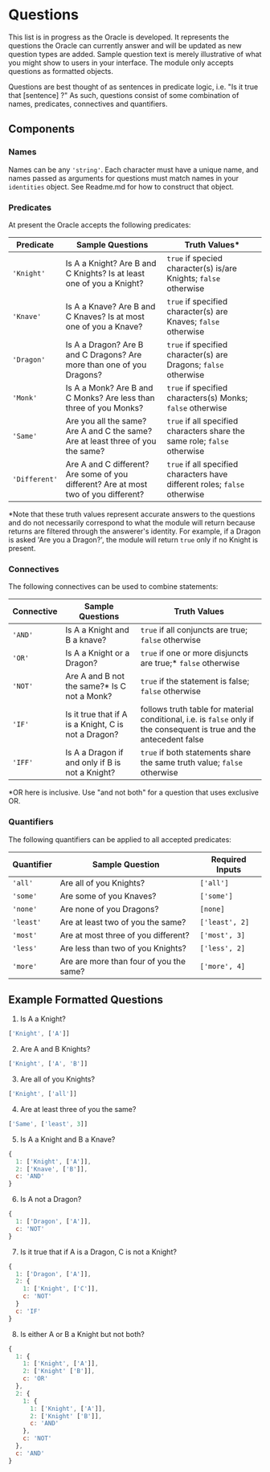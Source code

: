 # Questions

This list is in progress as the Oracle is developed. It represents the questions the Oracle can currently answer and will be updated as new question types are added. Sample question text is merely illustrative of what you might show to users in your interface. The module only accepts questions as formatted objects.

Questions are best thought of as sentences in predicate logic, i.e. "Is it true that [sentence] ?" As such, questions consist of some combination of names, predicates, connectives and quantifiers.

## Components

### Names

Names can be any `'string'`. Each character must have a unique name, and names passed as arguments for questions must match names in your `identities` object. See Readme.md for how to construct that object.

### Predicates

At present the Oracle accepts the following predicates:

Predicate | Sample Questions | Truth Values*
--- | --- | --- |
`'Knight'`| Is A a Knight? Are B and C Knights? Is at least one of you a Knight? | `true` if specied character(s) is/are Knights; `false` otherwise
`'Knave'`| Is A a Knave? Are B and C Knaves? Is at most one of you a Knave? | `true` if specified character(s) are Knaves; `false` otherwise
`'Dragon'`| Is A a Dragon? Are B and C Dragons? Are more than one of you Dragons? | `true` if specified character(s) are Dragons; `false` otherwise
`'Monk'`| Is A a Monk? Are B and C Monks? Are less than three of you Monks? | `true` if specified characters(s) Monks; `false` otherwise
`'Same'` | Are you all the same? Are A and C the same? Are at least three of you the same? | `true` if all specified characters share the same role; `false` otherwise
`'Different'` | Are A and C different? Are some of you different? Are at most two of you different? | `true` if all specified characters have different roles; `false` otherwise

*Note that these truth values represent accurate answers to the questions and do not necessarily correspond to what the module will return because returns are filtered through the answerer's identity. For example, if a Dragon is asked 'Are you a Dragon?', the module will return `true` only if no Knight is present.

### Connectives

The following connectives can be used to combine statements:

Connective | Sample Questions | Truth Values
--- | --- | --- |
`'AND'` | Is A a Knight and B a knave? | `true` if all conjuncts are true; `false` otherwise
`'OR'` | Is A a Knight or a Dragon? | `true` if one or more disjuncts are true;* `false` otherwise
`'NOT'` | Are A and B not the same?* Is C not a Monk? | `true` if the statement is false; `false` otherwise
`'IF'` | Is it true that if A is a Knight, C is not a Dragon? | follows truth table for material conditional, i.e. is `false` only if the consequent is true and the antecedent false
`'IFF'` | Is A a Dragon if and only if B is not a Knight? | `true` if both statements share the same truth value; `false` otherwise

*OR here is inclusive. Use "and not both" for a question that uses exclusive OR.

### Quantifiers

The following quantifiers can be applied to all accepted predicates:

Quantifier | Sample Question | Required Inputs
--- | --- | --- |
`'all'` | Are all of you Knights? | `['all']`
`'some'` | Are some of you Knaves? | `['some']`
`'none'` | Are none of you Dragons? | `[none]`
`'least'` | Are at least two of you the same? | `['least', 2]`
`'most'` | Are at most three of you different? | `['most', 3]`
`'less'` | Are less than two of you Knights? | `['less', 2]`
`'more'` | Are are more than four of you the same? | `['more', 4]`


## Example Formatted Questions

1. Is A a Knight?
```js
['Knight', ['A']]
```
2. Are A and B Knights?
```js
['Knight', ['A', 'B']]
```
3. Are all of you Knights?
```js
['Knight', ['all']]
```
4. Are at least three of you the same?
```js
['Same', ['least', 3]]
```
5. Is A a Knight and B a Knave?
```js
{
  1: ['Knight', ['A']],
  2: ['Knave', ['B']],
  c: 'AND'
}
```
6. Is A not a Dragon?
```js
{
  1: ['Dragon', ['A']],
  c: 'NOT'
}
```
7. Is it true that if A is a Dragon, C is not a Knight?
```js
{
  1: ['Dragon', ['A']],
  2: {
    1: ['Knight', ['C']],
    c: 'NOT'
  }
  c: 'IF'
}
```
8. Is either A or B a Knight but not both?
```js
{
  1: {
    1: ['Knight', ['A']],
    2: ['Knight' ['B']],
    c: 'OR'
  },
  2: {
    1: {
      1: ['Knight', ['A']],
      2: ['Knight' ['B']],
      c: 'AND'
    },
    c: 'NOT'
  },
  c: 'AND'
}
```
